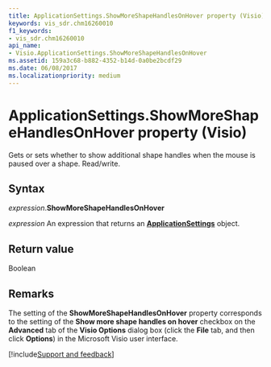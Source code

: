 ```yaml
---
title: ApplicationSettings.ShowMoreShapeHandlesOnHover property (Visio)
keywords: vis_sdr.chm16260010
f1_keywords:
- vis_sdr.chm16260010
api_name:
- Visio.ApplicationSettings.ShowMoreShapeHandlesOnHover
ms.assetid: 159a3c68-b882-4352-b14d-0a0be2bcdf29
ms.date: 06/08/2017
ms.localizationpriority: medium
---
```



# ApplicationSettings.ShowMoreShapeHandlesOnHover property (Visio)

Gets or sets whether to show additional shape handles when the mouse is paused over a shape. Read/write.


## Syntax

_expression_.**ShowMoreShapeHandlesOnHover**

_expression_ An expression that returns an **[ApplicationSettings](Visio.ApplicationSettings.md)** object.


## Return value

Boolean


## Remarks

The setting of the **ShowMoreShapeHandlesOnHover** property corresponds to the setting of the **Show more shape handles on hover** checkbox on the **Advanced** tab of the **Visio Options** dialog box (click the **File** tab, and then click **Options**) in the Microsoft Visio user interface.

[!include[Support and feedback](~/includes/feedback-boilerplate.md)]